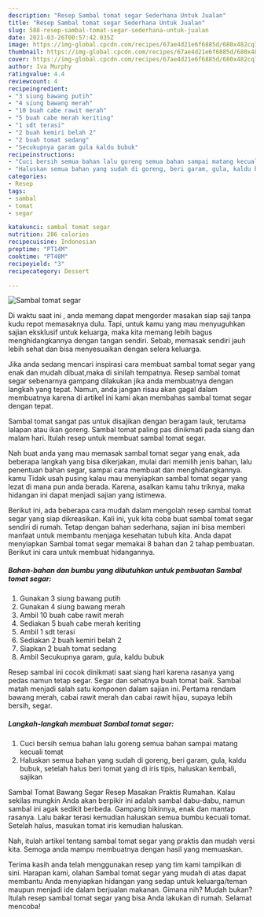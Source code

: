 ```yaml
---
description: "Resep Sambal tomat segar Sederhana Untuk Jualan"
title: "Resep Sambal tomat segar Sederhana Untuk Jualan"
slug: 588-resep-sambal-tomat-segar-sederhana-untuk-jualan
date: 2021-03-26T00:57:42.035Z
image: https://img-global.cpcdn.com/recipes/67ae4d21e6f6885d/680x482cq70/sambal-tomat-segar-foto-resep-utama.jpg
thumbnail: https://img-global.cpcdn.com/recipes/67ae4d21e6f6885d/680x482cq70/sambal-tomat-segar-foto-resep-utama.jpg
cover: https://img-global.cpcdn.com/recipes/67ae4d21e6f6885d/680x482cq70/sambal-tomat-segar-foto-resep-utama.jpg
author: Iva Murphy
ratingvalue: 4.4
reviewcount: 4
recipeingredient:
- "3 siung bawang putih"
- "4 siung bawang merah"
- "10 buah cabe rawit merah"
- "5 buah cabe merah keriting"
- "1 sdt terasi"
- "2 buah kemiri belah 2"
- "2 buah tomat sedang"
- "Secukupnya garam gula kaldu bubuk"
recipeinstructions:
- "Cuci bersih semua bahan lalu goreng semua bahan sampai matang kecuali tomat"
- "Haluskan semua bahan yang sudah di goreng, beri garam, gula, kaldu bubuk, setelah halus beri tomat yang di iris tipis, haluskan kembali, sajikan"
categories:
- Resep
tags:
- sambal
- tomat
- segar

katakunci: sambal tomat segar 
nutrition: 286 calories
recipecuisine: Indonesian
preptime: "PT14M"
cooktime: "PT48M"
recipeyield: "3"
recipecategory: Dessert

---
```



![Sambal tomat segar](https://img-global.cpcdn.com/recipes/67ae4d21e6f6885d/680x482cq70/sambal-tomat-segar-foto-resep-utama.jpg)

Di waktu  saat ini , anda memang dapat mengorder masakan siap saji tanpa kudu repot memasaknya dulu. Tapi, untuk kamu yang mau menyuguhkan sajian eksklusif untuk keluarga, maka kita memang lebih bagus menghidangkannya dengan tangan sendiri. Sebab, memasak sendiri jauh lebih sehat dan bisa menyesuaikan dengan selera keluarga.

Jika anda sedang mencari inspirasi cara membuat sambal tomat segar yang enak dan mudah dibuat,maka di sinilah tempatnya. Resep sambal tomat segar  sebenarnya gampang dilakukan jika anda membuatnya dengan langkah yang tepat. Namun, anda jangan risau akan gagal dalam membuatnya 
karena di artikel ini kami akan membahas sambal tomat segar dengan tepat.  

Sambal tomat sangat pas untuk disajikan dengan beragam lauk, terutama lalapan atau ikan goreng. Sambal tomat paling pas dinikmati pada siang dan malam hari. Itulah resep untuk membuat sambal tomat segar.

Nah buat anda yang mau memasak sambal tomat segar yang enak, ada beberapa langkah yang bisa dikerjakan, mulai dari memilih jenis bahan, lalu penentuan bahan segar, sampai cara membuat dan menghidangkannya. kamu Tidak usah pusing kalau mau menyiapkan sambal tomat segar yang lezat di mana pun anda berada. Karena, asalkan kamu  tahu triknya, maka hidangan ini dapat menjadi sajian yang istimewa.

Berikut ini, ada beberapa cara mudah dalam mengolah resep sambal tomat segar yang siap dikreasikan. Kali ini, yuk kita coba buat sambal tomat segar sendiri di rumah. Tetap dengan bahan sederhana, sajian ini bisa memberi manfaat untuk membantu menjaga kesehatan tubuh kita. Anda dapat menyiapkan Sambal tomat segar memakai 8 bahan dan 2 tahap pembuatan. Berikut ini cara untuk membuat hidangannya.

<!--inarticleads1-->

##### Bahan-bahan dan bumbu yang dibutuhkan untuk pembuatan Sambal tomat segar:

1. Gunakan 3 siung bawang putih
1. Gunakan 4 siung bawang merah
1. Ambil 10 buah cabe rawit merah
1. Sediakan 5 buah cabe merah keriting
1. Ambil 1 sdt terasi
1. Sediakan 2 buah kemiri belah 2
1. Siapkan 2 buah tomat sedang
1. Ambil Secukupnya garam, gula, kaldu bubuk


Resep sambal ini cocok dinikmati saat siang hari karena rasanya yang pedas namun tetap segar. Segar dan sehatnya buah tomat baik. Sambal matah menjadi salah satu komponen dalam sajian ini. Pertama rendam bawang merah, cabai rawit merah dan cabai rawit hijau, supaya lebih bersih, segar. 

<!--inarticleads2-->

##### Langkah-langkah membuat Sambal tomat segar:

1. Cuci bersih semua bahan lalu goreng semua bahan sampai matang kecuali tomat
1. Haluskan semua bahan yang sudah di goreng, beri garam, gula, kaldu bubuk, setelah halus beri tomat yang di iris tipis, haluskan kembali, sajikan


Sambal Tomat Bawang Segar Resep Masakan Praktis Rumahan. Kalau sekilas mungkin Anda akan berpikir ini adalah sambal dabu-dabu, namun sambal ini agak sedikit berbeda. Gampang bikinnya, enak dan mantap rasanya. Lalu bakar terasi kemudian haluskan semua bumbu kecuali tomat. Setelah halus, masukan tomat iris kemudian haluskan. 

Nah, itulah artikel tentang  sambal tomat segar  yang praktis dan mudah versi kita. Semoga anda mampu membuatnya dengan hasil yang memuaskan. 

Terima kasih anda telah menggunakan resep yang tim kami tampilkan di sini. Harapan kami, olahan  Sambal tomat segar yang mudah di atas dapat membantu Anda menyiapkan hidangan yang sedap untuk keluarga/teman maupun menjadi ide dalam berjualan makanan. Gimana nih? Mudah bukan? Itulah resep sambal tomat segar yang bisa Anda lakukan di rumah. Selamat mencoba!

